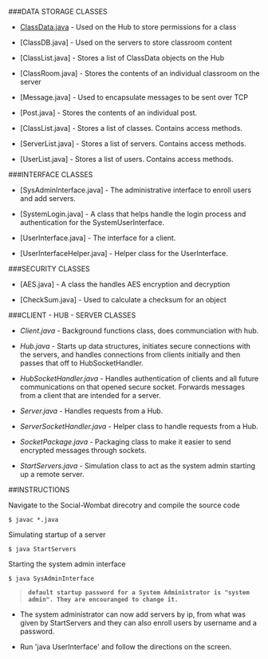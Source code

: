###DATA STORAGE CLASSES  

 
* [ClassData.java] - Used on the Hub to store permissions for a class

* [ClassDB.java] - Used on the servers to store classroom content

* [ClassList.java] - Stores a list of ClassData objects on the Hub

* [ClassRoom.java] - Stores the contents of an individual classroom on the server

* [Message.java] - Used to encapsulate messages to be sent over TCP

* [Post.java] - Stores the contents of an individual post.

* [ClassList.java] - Stores a list of classes. Contains access methods.

* [ServerList.java] - Stores a list of servers. Contains access methods.

* [UserList.java] - Stores a list of users. Contains access methods. 

###INTERFACE CLASSES


* [SysAdminInterface.java] - The administrative interface to enroll users and add servers.

* [SystemLogin.java] - A class that helps handle the login process and authentication
for the SystemUserInterface.

* [UserInterface.java] - The interface for a client.

* [UserInterfaceHelper.java] - Helper class for the UserInterface.

###SECURITY CLASSES

* [AES.java] - A class the handles AES encryption and decryption

* [CheckSum.java] - Used to calculate a checksum for an object


###CLIENT - HUB - SERVER CLASSES 

* *Client.java* - Background functions class, does communciation with hub.

* *Hub.java* - Starts up data structures, initiates secure connections with the 
servers, and handles connections from clients initially and then passes that off
to HubSocketHandler.

* *HubSocketHandler.java* - Handles authentication of clients and all future communications on that opened secure socket. Forwards messages from a client that are intended for a server.

* *Server.java* - Handles requests from a Hub.

* *ServerSocketHandler.java* - Helper class to handle requests from a Hub.

* *SocketPackage.java* - Packaging class to make it easier to send encrypted messages
through sockets.

* *StartServers.java* - Simulation class to act as the system admin starting up a remote server.



##INSTRUCTIONS

Navigate to the Social-Wombat direcotry and compile the source code 

    $ javac *.java
    
Simulating startup of a server 

    $ java StartServers

Starting the system admin interface

    $ java SysAdminInterface
> **`default startup password for a System Administrator is "system admin". They are encouranged to change it.`**

* The system administrator can now add servers by ip, from what was given by StartServers and they can also enroll users by username and a password.  

* Run 'java UserInterface' and follow the directions on the screen.

[ClassData.java]: 
https://github.com/plumppapaya/Social-Wombat/blob/Push/ClassData.java

